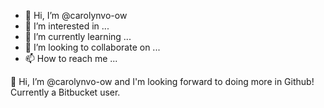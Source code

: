 - 👋 Hi, I’m @carolynvo-ow
- 👀 I’m interested in ...
- 🌱 I’m currently learning ...
- 💞️ I’m looking to collaborate on ...
- 📫 How to reach me ...

<!---
carolynvo-ow/carolynvo-ow is a ✨ special ✨ repository because its `README.md` (this file) appears on your GitHub profile.
You can click the Preview link to take a look at your changes.
--->

👋 Hi, I’m @carolynvo-ow and I'm looking forward to doing more in Github! Currently a Bitbucket user.
